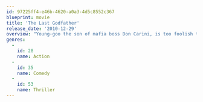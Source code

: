 ```yaml
---
id: 97225ff4-e46b-4620-a0a3-4d5c8552c367
blueprint: movie
title: 'The Last Godfather'
release_date: '2010-12-29'
overview: "Young-goo the son of mafia boss Don Carini, is too foolish to be part of the mafia elite. One day, Young-goo comes to his father and is trained by Tony V to be his father's successor. A few days later, Young-goo accidentally rescues Nancy, the only daughter of Don Bonfante, the boss of a rival mafia family. But Vinnie, an under-boss of the Bonfante family kidnapped her and fabricates that Young-goo has taken her. Vinnie's behavior provokes an armed conflict between the two families."
genres:
  -
    id: 28
    name: Action
  -
    id: 35
    name: Comedy
  -
    id: 53
    name: Thriller
---
```

